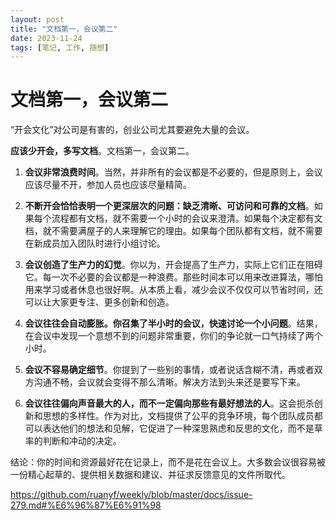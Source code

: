 ```yaml
---
layout: post
title: "文档第一，会议第二"
date: 2023-11-24
tags: [笔记, 工作, 随想]
---
```


# 文档第一，会议第二

“开会文化”对公司是有害的，创业公司尤其要避免大量的会议。

**应该少开会，多写文档**。文档第一，会议第二。

1. **会议非常浪费时间**。当然，并非所有的会议都是不必要的，但是原则上，会议应该尽量不开，参加人员也应该尽量精简。

2. **不断开会恰恰表明一个更深层次的问题：缺乏清晰、可访问和可靠的文档**。如果每个流程都有文档，就不需要一个小时的会议来澄清。如果每个决定都有文档，就不需要满屋子的人来理解它的理由。如果每个团队都有文档，就不需要在新成员加入团队时进行小组讨论。

3. **会议创造了生产力的幻觉**。你以为，开会提高了生产力，实际上它们正在阻碍它。每一次不必要的会议都是一种浪费。那些时间本可以用来改进算法，哪怕用来学习或者休息也很好啊。从本质上看，减少会议不仅仅可以节省时间，还可以让大家更专注、更多创新和创造。

4. **会议往往会自动膨胀。你召集了半小时的会议，快速讨论一个小问题**。结果，在会议中发现一个意想不到的问题非常重要，你们的争论就一口气持续了两个小时。

5. **会议不容易确定细节**。你提到了一些别的事情，或者说话含糊不清，再或者双方沟通不畅，会议就会变得不那么清晰。解决方法到头来还是要写下来。

6. **会议往往偏向声音最大的人，而不一定偏向那些有最好想法的人**。这会扼杀创新和思想的多样性。作为对比，文档提供了公平的竞争环境，每个团队成员都可以表达他们的想法和见解，它促进了一种深思熟虑和反思的文化，而不是草率的判断和冲动的决定。

结论：你的时间和资源最好花在记录上，而不是花在会议上。大多数会议很容易被一份精心起草的、提供相关数据和建议、并征求反馈意见的文件所取代。

https://github.com/ruanyf/weekly/blob/master/docs/issue-279.md#%E6%96%87%E6%91%98
